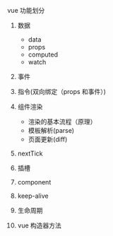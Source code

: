 vue 功能划分

1. 数据

    - data
    - props
    - computed
    - watch

2. 事件

3. 指令(双向绑定（props 和事件）)

4. 组件渲染

    - 渲染的基本流程（原理）
    - 模板解析(parse)
    - 页面更新(diff)

5. nextTick

6. 插槽

7. component

8. keep-alive

9. 生命周期

10. vue 构造器方法
